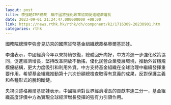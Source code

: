```yaml
---
layout: post
title: 李強晤IMF總裁　稱中國將強化政策協同促進經濟增長
date: 2023-09-01 21:24:47.000000000 +08:00
link: https://news.rthk.hk/rthk/ch/component/k2/1716309-20230901.htm
categories: rthk
---
```


國務院總理李強會見訪京的國際貨幣基金組織總裁格奧爾基耶娃。

李強表示，中國經濟今年以來持續恢復，總體回升向好，中方將進一步強化政策協同，促進經濟增長，堅持改革開放不動搖，優化民營企業發展環境，推動外貿穩規模優結構，更大力度吸引和利用外資。中方支持基金組織在全球治理中繼續發揮重要作用，希望基金組織推動第十六次份額總檢查取得有意義的成果，反對保護主義和各種形式的脫鉤斷鏈。

央視引述格奧爾基耶娃表示，中國經濟對世界經濟增長的貢獻率達三分一，基金組織高度評價中方為實現全球經濟增長發揮的強有力引領作用。
